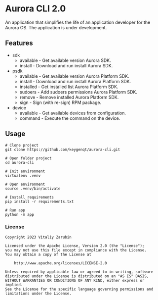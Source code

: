 # Aurora CLI 2.0

An application that simplifies the life of an application developer for the Aurora OS.
The application is under development.

## Features

* sdk
  - available - Get available version Aurora SDK.
  - install - Download and run install Aurora SDK.
* psdk
  - available - Get available version Aurora Platform SDK.
  - install - Download and run install Aurora Platform SDK.
  - installed - Get installed list Aurora Platform SDK.
  - sudoers - Add sudoers permissions Aurora Platform SDK.
  - remove - Remove installed Aurora Platform SDK.
  - sign - Sign (with re-sign) RPM package.
* device
  - available - Get available devices from configuration.
  - command - Execute the command on the device.

## Usage

```
# Clone project
git clone https://github.com/keygenqt/aurora-cli.git

# Open folder project
cd aurora-cli

# Init environment
virtualenv .venv

# Open environment
source .venv/bin/activate

# Install requirements
pip install -r requirements.txt

# Run app
python -m app
```

### License

```
Copyright 2023 Vitaliy Zarubin

Licensed under the Apache License, Version 2.0 (the "License");
you may not use this file except in compliance with the License.
You may obtain a copy of the License at

    http://www.apache.org/licenses/LICENSE-2.0

Unless required by applicable law or agreed to in writing, software
distributed under the License is distributed on an "AS IS" BASIS,
WITHOUT WARRANTIES OR CONDITIONS OF ANY KIND, either express or implied.
See the License for the specific language governing permissions and
limitations under the License.
```
